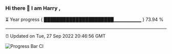 ### Hi there 👋 I am Harry , 

⏳ Year progress { ██████████████████████▁▁▁▁▁▁▁▁ } 73.94 %

---

⏰ Updated on Tue, 27 Sep 2022 20:46:56 GMT

![Progress Bar CI](https://github.com/duykhang68/duykhang68/workflows/Progress%20Bar%20CI/badge.svg)
